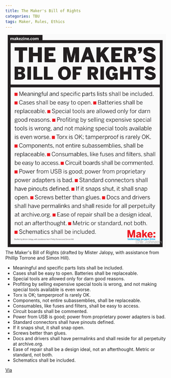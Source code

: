 ```yaml
---
title: The Maker's Bill of Rights
categories: TBU
tags: Maker, Rules, Ethics
---
```


![](Media/TheMakersBillofRights.jpg)
The Maker's Bill of Rights (drafted by Mister Jalopy, with assistance from Phillip Torrone and Simon Hill).


- Meaningful and specific parts lists shall be included.
- Cases shall be easy to open.   Batteries shall be replaceable.
- Special tools are allowed only for darn good reasons.
- Profiting by selling expensive special tools is wrong, and not making special tools available is even worse.
- Torx is OK; tamperproof is rarely OK.
- Components, not entire subassemblies, shall be replaceable.
- Consumables, like fuses and filters, shall be easy to access.  
- Circuit boards shall be commented.
- Power from USB is good; power from proprietary power adapters is bad.
- Standard connectors shall have pinouts defined.
- If it snaps shut, it shall snap open.
- Screws better than glues.
- Docs and drivers shall have permalinks and shall reside for all perpetuity at archive.org.
- Ease of repair shall be a design ideal, not an afterthought.   Metric or standard, not both.
- Schematics shall be included.

[Via](http://cdn.makezine.com/make/MAKERS_RIGHTS.pdf)
